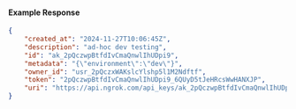 <!-- Code generated for API Clients. DO NOT EDIT. -->

#### Example Response

```json
{
	"created_at": "2024-11-27T10:06:45Z",
	"description": "ad-hoc dev testing",
	"id": "ak_2pQczwpBtfdIvCmaQnwlIhUDpi9",
	"metadata": "{\"environment\":\"dev\"}",
	"owner_id": "usr_2pQczxWAKslcYlshp5l1M2Ndftf",
	"token": "2pQczwpBtfdIvCmaQnwlIhUDpi9_6QUyD5tJeHRcsWwHANXJP",
	"uri": "https://api.ngrok.com/api_keys/ak_2pQczwpBtfdIvCmaQnwlIhUDpi9"
}
```
